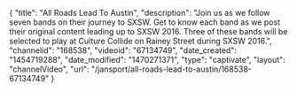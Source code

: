 {
    "title": "All Roads Lead To Austin",
    "description": "Join us as we follow seven bands on their journey to SXSW. Get to know each band as we post their original content leading up to SXSW 2016. Three of these bands will be selected to play at Culture Collide on Rainey Street during SXSW 2016.",
    "channelid": "168538",
    "videoid": "67134749",
    "date_created": "1454719288",
    "date_modified": "1470271371",
    "type": "captivate",
    "layout": "channelVideo",
    "url": "\/jansport\/all-roads-lead-to-austin\/168538-67134749"
}